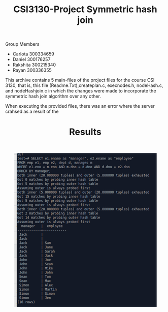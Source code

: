 <h1 align="center"> CSI3130-Project Symmetric hash join </h1> <br>

Group Members
- Carlota  300334659
- Daniel   300176257
- Rakshita 300215340
- Rayan    300336355

This archive contains 5 main-files of the project files for the course CSI 3130, that is, this file (Readme.Txt),createplan.c, execnodes.h, nodeHash.c, and nodeHashjoin.c in which the changes were made to incorporate the symmetric hash join algorithm over any other.

When executing the provided files, there was an error where the server crahsed as a result of the 


<h1 align="center"> Results </h1> <br>
<p align="center">
    <img src="result.png" width="450">
  </a>
</p> 







